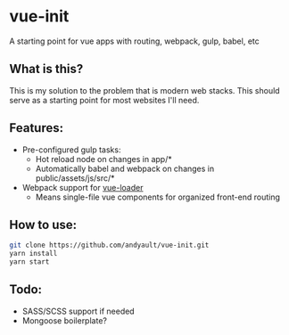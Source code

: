 # vue-init
A starting point for vue apps with routing, webpack, gulp, babel, etc

## What is this?
This is my solution to the problem that is modern web stacks. This should serve as a starting point for most websites I'll need.

## Features:
* Pre-configured gulp tasks:
  * Hot reload node on changes in app/*
  * Automatically babel and webpack on changes in public/assets/js/src/*
* Webpack support for [vue-loader](https://github.com/vuejs/vue-loader)
  * Means single-file vue components for organized front-end routing
  
## How to use:
``` bash
git clone https://github.com/andyault/vue-init.git
yarn install
yarn start
```
  
## Todo: 
* SASS/SCSS support if needed
* Mongoose boilerplate?

